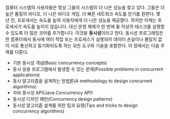 컴퓨터 시스템의 사용자들은 항상 그들의 시스템의 더 나은 성능을 찾고 있다. 그들은 더 높은 품질의 비디오, 더 나은 비디오 게임, 더 빠른 네트워크 속도를 얻기를 원한다. 몇 년 전, 프로세서는 속도를 높여 사용자에게 더 나은 성능을 제공했다. 하지만 이제는 프로세서가 속도를 높이지 않습니다. 대신 운영 체제가 한 번에 둘 이상의 태스크를 실행할 수 있도록 더 많은 코어를 추가합니다. 이것을 **동시성**이라고 한다. 동시성 프로그래밍은 한 컴퓨터에서 동시에 여러 작업 또는 프로세스가 실행되어 데이터 손실이나 불일치 없이 서로 통신하고 동기화되도록 하는 모든 도구와 기술을 포함한다. 이 장에서는 다음 주제를 다룬다.

- 기본 동시성 개념(Basic concurrency concepts)
- 동시 응용 프로그램에서 발생할 수 있는 문제(Possible problems in concurrent applications)
- 동시 알고리즘을 설계하는 방법론(A methodology to design concurrent algorithms)
- 자바 동시성 API(Java Concurrency API)
- 동시성 디자인 패턴(Concurrency design patterns)
- 동시성 알고리즘 설계를 위한 팁과 요령(Tips and tricks to design concurrency algorithms)






